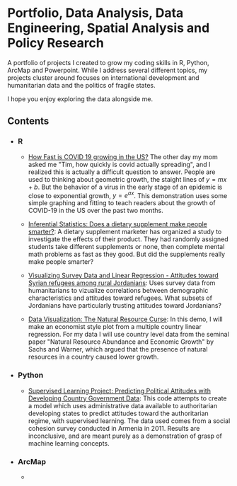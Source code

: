# Portfolio, Data Analysis, Data Engineering, Spatial Analysis and Policy Research
A portfolio of projects I created to grow my coding skills in R, Python, ArcMap and Powerpoint. While I address several different topics, my projects cluster around  focuses on international development and humanitarian data and the politics of fragile states.

I hope you enjoy exploring the data alongside me.

## Contents

- ### R

     - [How Fast is COVID 19 growing in the US?](https://rpubs.com/tliptrot/596250) The other day my mom asked me "Tim, how quickly is covid actually spreading", and I realized this is actually a difficult question to answer. People are used to thinking about geometric growth, the staight lines of $y = mx + b$. But the behavior of a virus in the early stage of an epidemic is close to exponential growth, $y = e^{ax}$. This demonstration uses some simple graphing and fitting to teach readers about the growth of COVID-19 in the US over the past two months.
     
     - [Inferential Statistics: Does a dietary supplement make people smarter?](https://rpubs.com/tliptrot/581110): A dietary supplement marketer has organized a study to investigate the effects of their product. They had randomly assigned students take different supplements or none, then complete mental math problems as fast as they good. But did the supplements really make people smarter?

     - [Visualizing Survey Data and Linear Regression - Attitudes toward Syrian refugees among rural Jordanians](https://rpubs.com/tliptrot/567264): Uses survey data from humanitarians to vizualize correlations between demographic characteristics and attitudes toward refugees. What subsets of Jordanians have particularly trusting attitudes toward Jordanians?

     - [Data Visualization: The Natural Resource Curse](https://rpubs.com/tliptrot/593873): In this demo, I will make an economist style plot from a multiple country linear regression. For my data I will use country level data from the seminal paper "Natural Resource Abundance and Economic Growth" by Sachs and Warner, which argued that the presence of natural resources in a country caused lower growth.
     
- ### Python

     - [Supervised Learning Project: Predicting Political Attitudes with Developing Country Government Data](https://github.com/tliptrot/data_sci/blob/master/Python/supervised_learning_project:_predictiving_politicla_attitudes.ipynb): This code attempts to create a model which uses administrative data available to authoritarian developing states to predict attitudes toward the authoritarian regime, with supervised learning. The data used comes from a social cohesion survey conducted in Armenia in 2011. Results are inconclusive, and are meant purely as a demonstration of grasp of machine learning concepts.

- ### ArcMap

     - 
